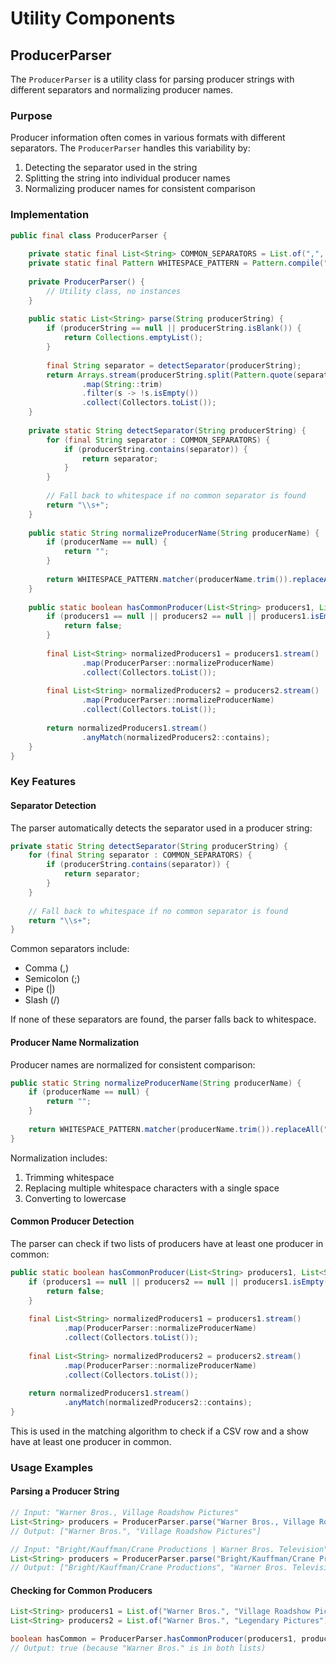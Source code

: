 # Utility Components

## ProducerParser

The `ProducerParser` is a utility class for parsing producer strings with different separators and normalizing producer names.

### Purpose

Producer information often comes in various formats with different separators. The `ProducerParser` handles this variability by:

1. Detecting the separator used in the string
2. Splitting the string into individual producer names
3. Normalizing producer names for consistent comparison

### Implementation

```java
public final class ProducerParser {
    
    private static final List<String> COMMON_SEPARATORS = List.of(",", ";", "|", "/");
    private static final Pattern WHITESPACE_PATTERN = Pattern.compile("\\s+");
    
    private ProducerParser() {
        // Utility class, no instances
    }
    
    public static List<String> parse(String producerString) {
        if (producerString == null || producerString.isBlank()) {
            return Collections.emptyList();
        }
        
        final String separator = detectSeparator(producerString);
        return Arrays.stream(producerString.split(Pattern.quote(separator)))
                .map(String::trim)
                .filter(s -> !s.isEmpty())
                .collect(Collectors.toList());
    }
    
    private static String detectSeparator(String producerString) {
        for (final String separator : COMMON_SEPARATORS) {
            if (producerString.contains(separator)) {
                return separator;
            }
        }
        
        // Fall back to whitespace if no common separator is found
        return "\\s+";
    }
    
    public static String normalizeProducerName(String producerName) {
        if (producerName == null) {
            return "";
        }
        
        return WHITESPACE_PATTERN.matcher(producerName.trim()).replaceAll(" ").toLowerCase();
    }
    
    public static boolean hasCommonProducer(List<String> producers1, List<String> producers2) {
        if (producers1 == null || producers2 == null || producers1.isEmpty() || producers2.isEmpty()) {
            return false;
        }
        
        final List<String> normalizedProducers1 = producers1.stream()
                .map(ProducerParser::normalizeProducerName)
                .collect(Collectors.toList());
        
        final List<String> normalizedProducers2 = producers2.stream()
                .map(ProducerParser::normalizeProducerName)
                .collect(Collectors.toList());
        
        return normalizedProducers1.stream()
                .anyMatch(normalizedProducers2::contains);
    }
}
```

### Key Features

#### Separator Detection

The parser automatically detects the separator used in a producer string:

```java
private static String detectSeparator(String producerString) {
    for (final String separator : COMMON_SEPARATORS) {
        if (producerString.contains(separator)) {
            return separator;
        }
    }
    
    // Fall back to whitespace if no common separator is found
    return "\\s+";
}
```

Common separators include:
- Comma (,)
- Semicolon (;)
- Pipe (|)
- Slash (/)

If none of these separators are found, the parser falls back to whitespace.

#### Producer Name Normalization

Producer names are normalized for consistent comparison:

```java
public static String normalizeProducerName(String producerName) {
    if (producerName == null) {
        return "";
    }
    
    return WHITESPACE_PATTERN.matcher(producerName.trim()).replaceAll(" ").toLowerCase();
}
```

Normalization includes:
1. Trimming whitespace
2. Replacing multiple whitespace characters with a single space
3. Converting to lowercase

#### Common Producer Detection

The parser can check if two lists of producers have at least one producer in common:

```java
public static boolean hasCommonProducer(List<String> producers1, List<String> producers2) {
    if (producers1 == null || producers2 == null || producers1.isEmpty() || producers2.isEmpty()) {
        return false;
    }
    
    final List<String> normalizedProducers1 = producers1.stream()
            .map(ProducerParser::normalizeProducerName)
            .collect(Collectors.toList());
    
    final List<String> normalizedProducers2 = producers2.stream()
            .map(ProducerParser::normalizeProducerName)
            .collect(Collectors.toList());
    
    return normalizedProducers1.stream()
            .anyMatch(normalizedProducers2::contains);
}
```

This is used in the matching algorithm to check if a CSV row and a show have at least one producer in common.

### Usage Examples

#### Parsing a Producer String

```java
// Input: "Warner Bros., Village Roadshow Pictures"
List<String> producers = ProducerParser.parse("Warner Bros., Village Roadshow Pictures");
// Output: ["Warner Bros.", "Village Roadshow Pictures"]

// Input: "Bright/Kauffman/Crane Productions | Warner Bros. Television"
List<String> producers = ProducerParser.parse("Bright/Kauffman/Crane Productions | Warner Bros. Television");
// Output: ["Bright/Kauffman/Crane Productions", "Warner Bros. Television"]
```

#### Checking for Common Producers

```java
List<String> producers1 = List.of("Warner Bros.", "Village Roadshow Pictures");
List<String> producers2 = List.of("Warner Bros.", "Legendary Pictures");

boolean hasCommon = ProducerParser.hasCommonProducer(producers1, producers2);
// Output: true (because "Warner Bros." is in both lists)
